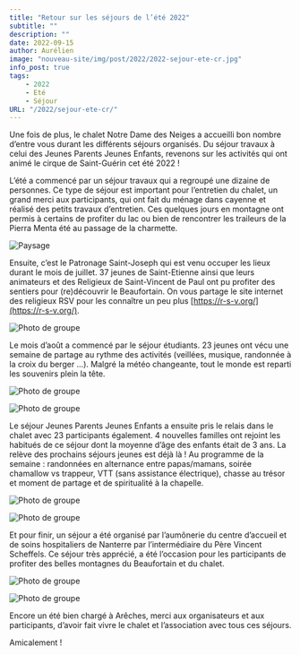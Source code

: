 ```yaml
---
title: "Retour sur les séjours de l’été 2022"
subtitle: ""
description: ""
date: 2022-09-15
author: Aurélien
image: "nouveau-site/img/post/2022/2022-sejour-ete-cr.jpg"
info_post: true
tags:
    - 2022
    - Eté
    - Séjour
URL: "/2022/sejour-ete-cr/"
---
```


Une fois de plus, le chalet Notre Dame des Neiges a accueilli bon nombre d’entre vous durant les différents séjours organisés. Du séjour travaux à celui des Jeunes Parents Jeunes Enfants, revenons sur les activités qui ont animé le cirque de Saint-Guérin cet été 2022 !

L’été a commencé par un séjour travaux qui a regroupé une dizaine de personnes. Ce type de séjour est important pour l’entretien du chalet, un grand merci aux participants, qui ont fait du ménage dans cayenne et réalisé des petits travaux d’entretien. Ces quelques jours en montagne ont permis à certains de profiter du lac ou bien de rencontrer les traileurs de la Pierra Menta été au passage de la charmette.

![Paysage](/nouveau-site/img/post/2022/2022-sejour-ete-cr_1.jpg)

Ensuite, c’est le Patronage Saint-Joseph qui est venu occuper les lieux durant le mois de juillet. 37 jeunes de Saint-Etienne ainsi que leurs animateurs et des Religieux de Saint-Vincent de Paul ont pu profiter des sentiers pour (re)découvrir le Beaufortain. On vous partage le site internet des religieux RSV pour les connaître un peu plus [https://r-s-v.org/](https://r-s-v.org/).

![Photo de groupe](/nouveau-site/img/post/2022/2022-sejour-ete-cr_2.jpg)

Le mois d’août a commencé par le séjour étudiants. 23 jeunes ont vécu une semaine de partage au rythme des activités (veillées, musique, randonnée à la croix du berger …). Malgré la météo changeante, tout le monde est reparti les souvenirs plein la tête.

![Photo de groupe](/nouveau-site/img/post/2022/2022-sejour-ete-cr_3.jpg)

![Photo de groupe](/nouveau-site/img/post/2022/2022-sejour-ete-cr_4.jpg)

Le séjour Jeunes Parents Jeunes Enfants a ensuite pris le relais dans le chalet avec 23 participants également. 4 nouvelles familles ont rejoint les habitués de ce séjour dont la moyenne d’âge des enfants était de 3 ans. La relève des prochains séjours jeunes est déjà là ! Au programme de la semaine : randonnées en alternance entre papas/mamans, soirée chamallow vs trappeur, VTT (sans assistance électrique), chasse au trésor et moment de partage et de spiritualité à la chapelle.

![Photo de groupe](/nouveau-site/img/post/2022/2022-sejour-ete-cr_5.jpg)

![Photo de groupe](/nouveau-site/img/post/2022/2022-sejour-ete-cr_6.jpg)

Et pour finir, un séjour a été organisé par l’aumônerie du centre d’accueil et de soins hospitaliers de Nanterre par l’intermédiaire du Père Vincent Scheffels. Ce séjour très apprécié, a été l’occasion pour les participants de profiter des belles montagnes du Beaufortain et du chalet.

![Photo de groupe](/nouveau-site/img/post/2022/2022-sejour-ete-cr_7.jpg)

![Photo de groupe](/nouveau-site/img/post/2022/2022-sejour-ete-cr_8.jpg)


Encore un été bien chargé à Arêches, merci aux organisateurs et aux participants, d’avoir fait vivre le chalet et l’association avec tous ces séjours.

Amicalement !